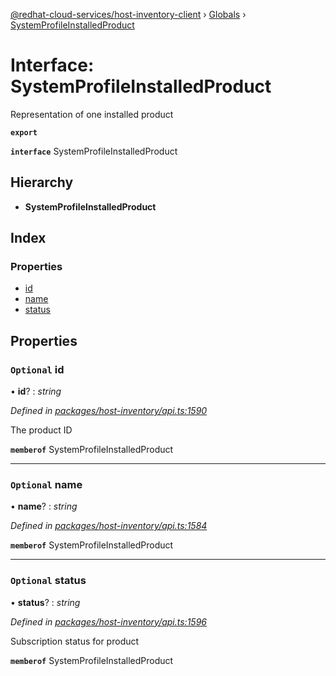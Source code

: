 [@redhat-cloud-services/host-inventory-client](../README.md) › [Globals](../globals.md) › [SystemProfileInstalledProduct](systemprofileinstalledproduct.md)

# Interface: SystemProfileInstalledProduct

Representation of one installed product

**`export`** 

**`interface`** SystemProfileInstalledProduct

## Hierarchy

* **SystemProfileInstalledProduct**

## Index

### Properties

* [id](systemprofileinstalledproduct.md#optional-id)
* [name](systemprofileinstalledproduct.md#optional-name)
* [status](systemprofileinstalledproduct.md#optional-status)

## Properties

### `Optional` id

• **id**? : *string*

*Defined in [packages/host-inventory/api.ts:1590](https://github.com/RedHatInsights/javascript-clients/blob/master/packages/host-inventory/api.ts#L1590)*

The product ID

**`memberof`** SystemProfileInstalledProduct

___

### `Optional` name

• **name**? : *string*

*Defined in [packages/host-inventory/api.ts:1584](https://github.com/RedHatInsights/javascript-clients/blob/master/packages/host-inventory/api.ts#L1584)*

**`memberof`** SystemProfileInstalledProduct

___

### `Optional` status

• **status**? : *string*

*Defined in [packages/host-inventory/api.ts:1596](https://github.com/RedHatInsights/javascript-clients/blob/master/packages/host-inventory/api.ts#L1596)*

Subscription status for product

**`memberof`** SystemProfileInstalledProduct
